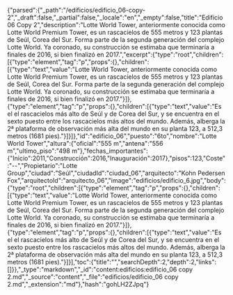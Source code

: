{"parsed":{"_path":"/edificios/edificio_06-copy-2","_draft":false,"_partial":false,"_locale":"en","_empty":false,"title":"Edificio06 Copy 2","description":"Lotte World Tower, anteriormente conocida como Lotte World Premium Tower, es un rascacielos de 555 metros y 123 plantas​ de Seúl, Corea del Sur. Forma parte de la segunda generación del complejo Lotte World. Ya coronado, su construcción se estimaba que terminaría a finales de 2016, si bien finalizó en 2017.","excerpt":{"type":"root","children":[{"type":"element","tag":"p","props":{},"children":[{"type":"text","value":"Lotte World Tower, anteriormente conocida como Lotte World Premium Tower, es un rascacielos de 555 metros y 123 plantas​ de Seúl, Corea del Sur. Forma parte de la segunda generación del complejo Lotte World. Ya coronado, su construcción se estimaba que terminaría a finales de 2016, si bien finalizó en 2017."}]},{"type":"element","tag":"p","props":{},"children":[{"type":"text","value":"Es el el rascacielos más alto de Seúl y de Corea del Sur, y se encuentra en el sexto puesto entre los rascacielos más altos del mundo. Además, alberga la 2ª plataforma de observación más alta del mundo en su planta 123, a 512,3 metros (1681 pies)."}]}]},"id":"edificio_06","puesto":"6to","nombre":"Lotte World Tower","altura":{"oficial":"555 m","antena":"556 m","ultimo_piso":"498 m"},"fechas_importantes":{"Inicio":2011,"Construcción":2016,"Inauguración":2017},"pisos":123,"Coste":"--","Propietario":"Lotte Group","ciudad":"Seúl","ciudadId":"ciudad_06","arquitecto":"Kohn Pedersen Fox","arquitectoId":"arquitecto_06","image":"edificios/edificio_6.jpg","body":{"type":"root","children":[{"type":"element","tag":"p","props":{},"children":[{"type":"text","value":"Lotte World Tower, anteriormente conocida como Lotte World Premium Tower, es un rascacielos de 555 metros y 123 plantas​ de Seúl, Corea del Sur. Forma parte de la segunda generación del complejo Lotte World. Ya coronado, su construcción se estimaba que terminaría a finales de 2016, si bien finalizó en 2017."}]},{"type":"element","tag":"p","props":{},"children":[{"type":"text","value":"Es el el rascacielos más alto de Seúl y de Corea del Sur, y se encuentra en el sexto puesto entre los rascacielos más altos del mundo. Además, alberga la 2ª plataforma de observación más alta del mundo en su planta 123, a 512,3 metros (1681 pies)."}]}],"toc":{"title":"","searchDepth":2,"depth":2,"links":[]}},"_type":"markdown","_id":"content:edificios:edificio_06 copy 2.md","_source":"content","_file":"edificios/edificio_06 copy 2.md","_extension":"md"},"hash":"gohLH2ZJpq"}